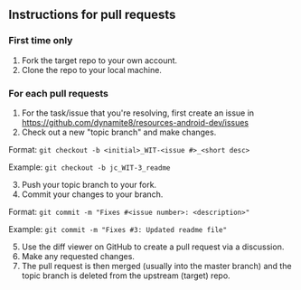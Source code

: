 ## Instructions for pull requests

### First time only
1. Fork the target repo to your own account.
2. Clone the repo to your local machine.

### For each pull requests
1. For the task/issue that you're resolving, first create an issue in https://github.com/dynamite8/resources-android-dev/issues
2. Check out a new "topic branch" and make changes.

  Format: `git checkout -b <initial>_WIT-<issue #>_<short desc>`

  Example: `git checkout -b jc_WIT-3_readme`

3. Push your topic branch to your fork.
4. Commit your changes to your  branch.

  Format: `git commit -m "Fixes #<issue number>: <description>"`

  Example: `git commit -m "Fixes #3: Updated readme file"`

5. Use the diff viewer on GitHub to create a pull request via a discussion.
6. Make any requested changes.
7. The pull request is then merged (usually into the master branch) and the topic branch is deleted from the upstream (target) repo.
